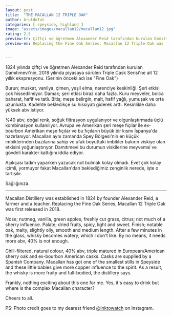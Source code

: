 ```yaml
---
layout: post
title:  "THE MACALLAN 12 TRIPLE OAK"
author: brutdefut
categories: [ speyside, highland ]
image: "assets/images/macallan12/macallan12.jpg"
rating: 2.5
preview-tr: Çiftçi ve öğretmen Alexander Reid tarafından kurulan Damıtımevi'nin Triple Cask Serisi'ne ait 12 yıllık ekspresyonu.
preview-en: Replacing the Fine Oak Series, Macallan 12 Triple Oak was first released in 2018.


---
```


1824 yılında çiftçi ve öğretmen Alexander Reid tarafından kurulan Damıtımevi'nin, 2018 yılında piyasaya sürülen Triple Cask Serisi'ne ait 12 yıllık ekspresyonu. (Serinin önceki adı ise "Fine Oak")

Burun; muskat, vanilya, çimen, yeşil elma, narenciye keskinliği. Şeri etkisi çok hissedilmiyor. 
Damak; şeri etkisi biraz daha fazla. Kuru meyveler, bolca baharat, hafif ve tatlı. 
Bitiş; meşe belirgin, malt, hafif yağlı, yumuşak ve orta uzunlukta. 
Kadehte bekledikçe su hissiyatı giderek arttı. Kesinlikle daha yüksek abv istiyor. 

%40 abv, doğal renk, soğuk filtrasyon uygulanıyor ve olgunlaştırmada üçlü kombinasyon kullanılıyor. Avrupa ve Amerikan şeri meşe fıçılar ile ex-bourbon Amerikan meşe fıçılar ve bu fıçıların büyük bir kısmı İspanya'da hazırlanıyor. 
Macallan aynı zamanda Spey Bölgesi'nin en küçük imbiklerinden bazılarına sahip ve ufak boyuttaki imbikler bakırın viskiye olan etkisini yoğunlaştırıyor. Damıtımevi bu durumun viskilerine meyvemsi ve gövdeli karakter kattığını iddia ediyor. 

Açıkçası tadım yaparken yazacak not bulmak kolay olmadı. Evet çok kolay içimli, yormuyor fakat Macallan'dan beklediğimiz zenginlik nerede, işte o tartışılır. 

Sağlığınıza. 
 
-----------------------------------------------

<p id="english"></p>

Macallan Distillery was established in 1824 by founder Alexander Reid, a farmer and a teacher. Replacing the Fine Oak Series, Macallan 12 Triple Oak was first released in 2018.

Nose; nutmeg, vanilla, green apples, freshly cut grass, citrus; not much of a sherry influence. 
Palate; dried fruits, spicy, light and sweet. 
Finish; notable oak, malty, slightly oily, smooth and medium length.
After a few minutes in the glass, whisky becomes watery, which I don't like. By no means, it needs more abv, 40% is not enough. 

Chill-filtered, natural colour, 40% abv, triple matured in European/American sherry oak and ex-bourbon American casks. Casks are supplied by a Spanish Company. 
Macallan has got one of the smallest stills in Speyside and these little babies give more copper influence to the spirit. As a result, the whisky is more fruity and full-bodied, the distillery says. 

Frankly, nothing exciting about this one for me. Yes, it's easy to drink but where is the complex Macallan character?

Cheers to all. 

PS: Photo credit goes to my dearest friend <a target= "_blank" href="https://www.instagram.com/inktowatch">@inktowatch</a> on Instagram.
